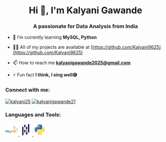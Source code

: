 <h1 align="center">Hi 👋, I'm Kalyani Gawande</h1>
<h3 align="center">A passionate for Data Analysis from India</h3>

- 🌱 I’m currently learning **MySQL, Python**

- 👨‍💻 All of my projects are available at [https://github.com/Kalyani9625](https://github.com/Kalyani9625)

- 📫 How to reach me **kalyanigawande2025@gmail.com**

- ⚡ Fun fact **I think, I sing well😅**

<h3 align="left">Connect with me:</h3>
<p align="left">
<a href="https://linkedin.com/in/kalyani25" target="blank"><img align="center" src="https://raw.githubusercontent.com/rahuldkjain/github-profile-readme-generator/master/src/images/icons/Social/linked-in-alt.svg" alt="kalyani25" height="30" width="40" /></a>
<a href="https://www.hackerrank.com/kalyanigawande21" target="blank"><img align="center" src="https://raw.githubusercontent.com/rahuldkjain/github-profile-readme-generator/master/src/images/icons/Social/hackerrank.svg" alt="kalyanigawande21" height="30" width="40" /></a>
</p>

<h3 align="left">Languages and Tools:</h3>
<p align="left"> <a href="https://www.mysql.com/" target="_blank" rel="noreferrer"> <img src="https://raw.githubusercontent.com/devicons/devicon/master/icons/mysql/mysql-original-wordmark.svg" alt="mysql" width="40" height="40"/> </a> <a href="https://pandas.pydata.org/" target="_blank" rel="noreferrer"> <img src="https://raw.githubusercontent.com/devicons/devicon/2ae2a900d2f041da66e950e4d48052658d850630/icons/pandas/pandas-original.svg" alt="pandas" width="40" height="40"/> </a> <a href="https://www.python.org" target="_blank" rel="noreferrer"> <img src="https://raw.githubusercontent.com/devicons/devicon/master/icons/python/python-original.svg" alt="python" width="40" height="40"/> </a> </p>
